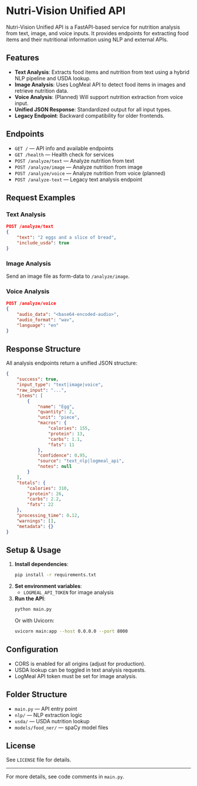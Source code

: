 # Nutri-Vision Unified API

Nutri-Vision Unified API is a FastAPI-based service for nutrition analysis from text, image, and voice inputs. It provides endpoints for extracting food items and their nutritional information using NLP and external APIs.

## Features
- **Text Analysis**: Extracts food items and nutrition from text using a hybrid NLP pipeline and USDA lookup.
- **Image Analysis**: Uses LogMeal API to detect food items in images and retrieve nutrition data.
- **Voice Analysis**: (Planned) Will support nutrition extraction from voice input.
- **Unified JSON Response**: Standardized output for all input types.
- **Legacy Endpoint**: Backward compatibility for older frontends.

## Endpoints
- `GET /` — API info and available endpoints
- `GET /health` — Health check for services
- `POST /analyze/text` — Analyze nutrition from text
- `POST /analyze/image` — Analyze nutrition from image
- `POST /analyze/voice` — Analyze nutrition from voice (planned)
- `POST /analyze-text` — Legacy text analysis endpoint

## Request Examples
### Text Analysis
```json
POST /analyze/text
{
	"text": "2 eggs and a slice of bread",
	"include_usda": true
}
```
### Image Analysis
Send an image file as form-data to `/analyze/image`.

### Voice Analysis
```json
POST /analyze/voice
{
	"audio_data": "<base64-encoded-audio>",
	"audio_format": "wav",
	"language": "en"
}
```

## Response Structure
All analysis endpoints return a unified JSON structure:
```json
{
	"success": true,
	"input_type": "text|image|voice",
	"raw_input": "...",
	"items": [
		{
			"name": "Egg",
			"quantity": 2,
			"unit": "piece",
			"macros": {
				"calories": 155,
				"protein": 13,
				"carbs": 1.1,
				"fats": 11
			},
			"confidence": 0.95,
			"source": "text_nlp|logmeal_api",
			"notes": null
		}
	],
	"totals": {
		"calories": 310,
		"protein": 26,
		"carbs": 2.2,
		"fats": 22
	},
	"processing_time": 0.12,
	"warnings": [],
	"metadata": {}
}
```

## Setup & Usage
1. **Install dependencies**:
	 ```bash
	 pip install -r requirements.txt
	 ```
2. **Set environment variables**:
	 - `LOGMEAL_API_TOKEN` for image analysis
3. **Run the API**:
	 ```bash
	 python main.py
	 ```
	 Or with Uvicorn:
	 ```bash
	 uvicorn main:app --host 0.0.0.0 --port 8000
	 ```

## Configuration
- CORS is enabled for all origins (adjust for production).
- USDA lookup can be toggled in text analysis requests.
- LogMeal API token must be set for image analysis.

## Folder Structure
- `main.py` — API entry point
- `nlp/` — NLP extraction logic
- `usda/` — USDA nutrition lookup
- `models/food_ner/` — spaCy model files

## License
See `LICENSE` file for details.

---
For more details, see code comments in `main.py`.